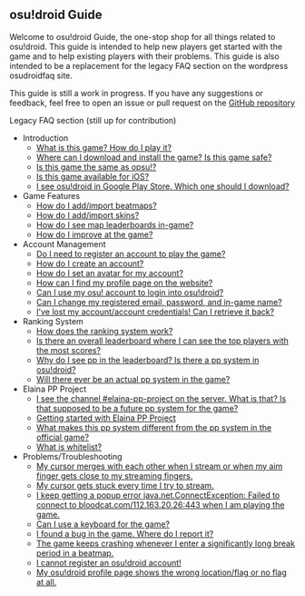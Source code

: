 ## osu!droid Guide

Welcome to osu!droid Guide, the one-stop shop for all things related to osu!droid. This guide is intended to help new players get started with the game and to help existing players with their problems. This guide is also intended to be a replacement for the legacy FAQ section on the wordpress osudroidfaq site.

This guide is still a work in progress. If you have any suggestions or feedback, feel free to open an issue or pull request on the [GitHub repository](https://github.com/NeroYuki/osudroid-guide)

Legacy FAQ section (still up for contribution)

- Introduction
    - [What is this game? How do I play it?](./introduction/general)
    - [Where can I download and install the game? Is this game safe?](./introduction/download)
    - [Is this game the same as opsu!?](./introduction/opsu)
    - [Is this game available for iOS?](./introduction/ios)
    - [I see osu!droid in Google Play Store. Which one should I download?](./introduction/playstore)
- Game Features
    - [How do I add/import beatmaps?](./feature/beatmap)
    - [How do I add/import skins?](./feature/skin)
    - [How do I see map leaderboards in-game?](./feature/leaderboard)
    - [How do I improve at the game?](./feature/git_gud)
- Account Management
    - [Do I need to register an account to play the game?](./account/is_required)
    - [How do I create an account?](./account/create_account)
    - [How do I set an avatar for my account?](./account/avatar)
    - [How can I find my profile page on the website?](./account/find_profile)
    - [Can I use my osu! account to login into osu!droid?](./account/osu_account)
    - [Can I change my registered email, password, and in-game name?](./account/info_change)
    - [I’ve lost my account/account credentials! Can I retrieve it back?](./account/forgot_password)
- Ranking System
    - [How does the ranking system work?](./ranking/general)
    - [Is there an overall leaderboard where I can see the top players with the most scores?](./ranking/leaderboard)
    - [Why do I see pp in the leaderboard? Is there a pp system in osu!droid?](./ranking/where_pp)
    - [Will there ever be an actual pp system in the game?](./ranking/pp_hopium)
- Elaina PP Project
    - [I see the channel #elaina-pp-project on the server. What is that? Is that supposed to be a future pp system for the game?](./pp_project/what)
    - [Getting started with Elaina PP Project](./pp_project/quickstart)
    - [What makes this pp system different from the pp system in the official game?](./pp_project/differences)
    - [What is whitelist?](./pp_project/whitelist)
- Problems/Troubleshooting
    - [My cursor merges with each other when I stream or when my aim finger gets close to my streaming fingers.](./troubleshooting/merged_cursor)
    - [My cursor gets stuck every time I try to stream.](./troubleshooting/stuck_cursor)
    - [I keep getting a popup error java.net.ConnectException: Failed to connect to bloodcat.com/112.163.20.26:443 when I am playing the game.](./troubleshooting/rip_bloodcat)
    - [Can I use a keyboard for the game?](./troubleshooting/keyboard)
    - [I found a bug in the game. Where do I report it?](./troubleshooting/bug_report)
    - [The game keeps crashing whenever I enter a significantly long break period in a beatmap.](./troubleshooting/crash_break)
    - [I cannot register an osu!droid account!](./troubleshooting/cant_register)
    - [My osu!droid profile page shows the wrong location/flag or no flag at all.](./troubleshooting/wrong_flag)